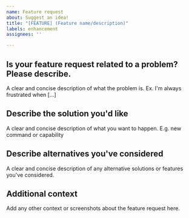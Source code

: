 ```yaml
---
name: Feature request
about: Suggest an idea!
title: "[FEATURE] (Feature name/description)"
labels: enhancement
assignees: ''

---
```


## Is your feature request related to a problem? Please describe.
A clear and concise description of what the problem is. Ex. I'm always frustrated when [...]

## Describe the solution you'd like
A clear and concise description of what you want to happen. E.g. new command or capability

## Describe alternatives you've considered
A clear and concise description of any alternative solutions or features you've considered.

## Additional context
Add any other context or screenshots about the feature request here.
